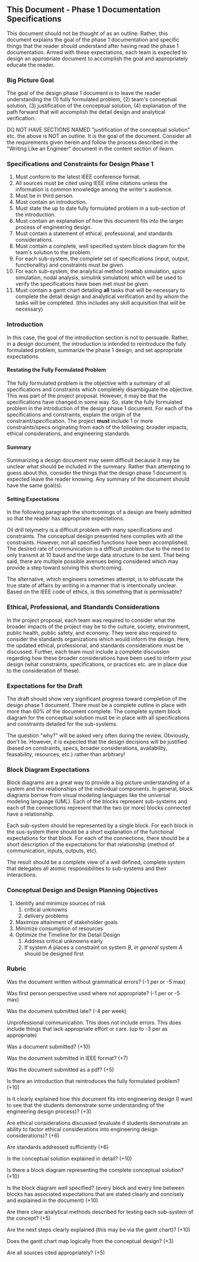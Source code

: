 ## This Document - Phase 1 Documentation Specifications

This document should not be thought of as an outline. Rather, this document explains the goal of the phase 1 documentation and specific things that the reader should understand after having read the phase 1 documentation. Armed with these expectations, each team is expected to design an appropriate document to accomplish the goal and appropriately educate the reader. 

### Big Picture Goal

The goal of the design phase 1 document is to leave the reader understanding the (1) fully formulated problem, (2) team's conceptual solution, (3) justification of the conceptual solution, (4) explanation of the path forward that will accomplish the detail design and analytical verification. 

DO NOT HAVE SECTIONS NAMED "justification of the conceptual solution" etc. the above is NOT an outline. It is the goal of the document. Consider all the requirements given herein and follow the process described in the "Writing Like an Engineer" document in the content section of ilearn.

### Specifications and Constraints for Design Phase 1

1. Must conform to the latest IEEE conference format.
2. All sources must be cited using IEEE inline citations unless the information is common knowledge among the writer's audience.
3. Must be in third person.
4. Must contain an introduction.
5. Must state the up to date fully formulated problem in a sub-section of the introduction.
6. Must contain an explanation of how this document fits into the larger process of engineering design.
7. Must contain a statement of ethical, professional, and standards considerations.
8. Must contain a complete, well specified system block diagram for the team's solution to the problem.
9. For each sub-system, the complete set of specifications (input, output, functionality) and constraints must be given.
10. For each sub-system, the analytical method (matlab simulation, spice simulation, nodal analysis, simulink simulation) which will be used to verify the specifications have been met must be given.
11. Must contain a gantt chart detailing **all** tasks that will be necessary to complete the detail design and analytical verification and by whom the tasks will be completed. (this includes any skill acquisition that will be necessary)


### Introduction

In this case, the goal of the introduction section is not to persuade. Rather, in a design document, the introduction is intended to reintroduce the fully formulated problem, summarize the phase 1 design, and set appropriate expectations. 

#### Restating the Fully Formulated Problem

The fully formulated problem is the objective with a summary of all specifications and constraints which completely disambiguate the objective. This was part of the project proposal. However, it may be that the specifications have changed in some way. So, state the fully formulated problem in the introduction of the design phase 1 document. For each of the specifications and constraints, explain the origin of the constraint/specification. The project **must** include 1 or more constraints/specs originating from each of the following: broader impacts, ethical considerations, and engineering standards. 

#### Summary

Summarizing a design document may seem difficult because it may be unclear what should be included in the summary. Rather than attempting to guess about this, consider the things that the design phase 1 document is expected leave the reader knowing. Any summary of the document should have the same goal(s).

#### Setting Expectations

In the following paragraph the shortcomings of a design are freely admitted so that the reader has appropriate expectations.

Oil drill telymetry is a difficult problem with many specifications and constraints. The conceptual design presented here complies with all the constraints. However, not all specified functions have been accomplished. The desired rate of communication is a difficult problem due to the need to only transmit at 10 baud and the large data structure to be sent. That being said, there are multiple possible avenues being considered which may provide a step toward solving this shortcoming.

The alternative, which engineers sometimes attempt, is to obfuscate the true state of affairs by writing in a manner that is intentionally unclear. Based on the IEEE code of ethics, is this something that is permissable?


### Ethical, Professional, and Standards Considerations

In the project proposal, each team was required to consider what the broader impacts of the project may be to the culture, society, environment, public health, public safety, and economy. They were also required to consider the standards organizations which would inform the design. Here, the updated ethical, professional, and standards considerations must be discussed. Further, each team must include a complete discussion regarding how these broader considerations have been used to inform your design (what constraints, specifications, or practices etc. are in place due to the consideration of these).


### Expectations for the Draft

The draft should show very significant progress toward completion of the design phase 1 document. There must be a complete outline in place with more than 60% of the document complete. The complete system block diagram for the conceptual solution must be in place with all specifications and constraints detailed for the sub-systems. 

The question "why?" will be asked very often during the review. Obviously, don't lie. However, it is expected that the design decisions will be justified (based on constraints, specs, broader considerations, availability, feasability, resources, etc.) rather than arbitrary!


### Block Diagram Expectations

Block diagrams are a great way to provide a big picture understanding of a system and the relationships of the individual components. In general, block diagrams borrow from visual modeling languages like the universal modeling language (UML). Each of the blocks represent sub-systems and each of the connections represent that the two (or more) blocks connected have a relationship. 

Each sub-system should be represented by a single block. For each block in the sus-system there should be a short explanation of the functional expectations for that block. For each of the connections, there should be a short description of the expectations for that relationship (method of communication, inputs, outputs, etc). 

The result should be a complete view of a well defined, complete system that delegates all atomic responsibilities to sub-systems and their interactions.


### Conceptual Design and Design Planning Objectives

1. Identify and minimize sources of risk
	1. critical unknowns
	2. delivery problems
2. Maximize attainment of stakeholder goals
3. Minimize consumption of resources
4. Optimize the Timeline for the Detail Design
	1. Address critical unknowns early
	2. If system $A$ places a constraint on system $B$, *in general* system $A$ should be designed first


### Rubric

Was the document written without grammatical errors? (-1 per or -5 max) 

Was first person perspective used where not appropriate? (-1 per or -5 max) 

Was the document submitted late? (-4 per week) 

Unprofessional communication. This does not include errors. This does include things that lack appropriate effort or care. (up to -3 per as appropriate)

Was a document submitted? (+10)

Was the document submitted in IEEE format? (+7) 

Was the document submitted as a pdf? (+5) 

Is there an introduction that reintroduces the fully formulated problem? (+10)

Is it clearly explained how this document fits into engineering design (I want to see that the students demonstrate some understanding of the engineering design process)? (+3)

Are ethical considerations discussed (evaluate if students demonstrate an ability to factor ethical considerations into engineering design considerations)? (+6)

Are standards addressed sufficiently (+6)

Is the conceptual solution explained in detail? (+10)

Is there a block diagram representing the complete conceptual solution? (+10)

Is the block diagram well specified? (every block and every line between blocks has associated expectations that are stated clearly and concisely and explained in the document) (+10)

Are there clear analytical methods described for testing each sub-system of the concept? (+5)

Are the next steps clearly explained (this may be via the gantt chart)? (+10)

Does the gantt chart map logically from the conceptual design? (+3)

Are all sources cited appropriately? (+5)
